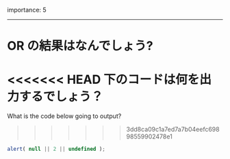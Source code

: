 importance: 5

---

# OR の結果はなんでしょう?

<<<<<<< HEAD
下のコードは何を出力するでしょう？
=======
What is the code below going to output?
>>>>>>> 3dd8ca09c1a7ed7a7b04eefc69898559902478e1

```js
alert( null || 2 || undefined );
```
